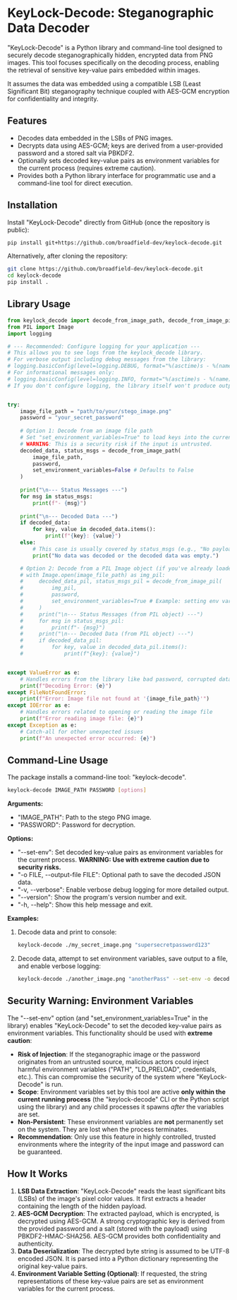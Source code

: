 # KeyLock-Decode: Steganographic Data Decoder

"KeyLock-Decode" is a Python library and command-line tool designed to securely decode steganographically hidden, encrypted data from PNG images. This tool focuses specifically on the decoding process, enabling the retrieval of sensitive key-value pairs embedded within images.

It assumes the data was embedded using a compatible LSB (Least Significant Bit) steganography technique coupled with AES-GCM encryption for confidentiality and integrity.

## Features

-   Decodes data embedded in the LSBs of PNG images.
-   Decrypts data using AES-GCM; keys are derived from a user-provided password and a stored salt via PBKDF2.
-   Optionally sets decoded key-value pairs as environment variables for the current process (requires extreme caution).
-   Provides both a Python library interface for programmatic use and a command-line tool for direct execution.

## Installation

Install "KeyLock-Decode" directly from GitHub (once the repository is public):

```bash
pip install git+https://github.com/broadfield-dev/keylock-decode.git
```

Alternatively, after cloning the repository:

```bash
git clone https://github.com/broadfield-dev/keylock-decode.git
cd keylock-decode
pip install .
```

## Library Usage

```python
from keylock_decode import decode_from_image_path, decode_from_image_pil
from PIL import Image
import logging

# --- Recommended: Configure logging for your application ---
# This allows you to see logs from the keylock_decode library.
# For verbose output including debug messages from the library:
# logging.basicConfig(level=logging.DEBUG, format="%(asctime)s - %(name)s - %(levelname)s - %(message)s")
# For informational messages only:
# logging.basicConfig(level=logging.INFO, format="%(asctime)s - %(name)s - %(levelname)s - %(message)s")
# If you don't configure logging, the library itself won't produce output by default.


try:
    image_file_path = "path/to/your/stego_image.png"
    password = "your_secret_password"
    
    # Option 1: Decode from an image file path
    # Set "set_environment_variables=True" to load keys into the current process environment.
    # WARNING: This is a security risk if the input is untrusted.
    decoded_data, status_msgs = decode_from_image_path(
        image_file_path, 
        password, 
        set_environment_variables=False # Defaults to False
    )
    
    print("\n--- Status Messages ---")
    for msg in status_msgs:
        print(f"- {msg}")
    
    print("\n--- Decoded Data ---")
    if decoded_data:
        for key, value in decoded_data.items():
            print(f"{key}: {value}")
    else:
        # This case is usually covered by status_msgs (e.g., "No payload data found...")
        print("No data was decoded or the decoded data was empty.")

    # Option 2: Decode from a PIL Image object (if you've already loaded it)
    # with Image.open(image_file_path) as img_pil:
    #     decoded_data_pil, status_msgs_pil = decode_from_image_pil(
    #         img_pil, 
    #         password,
    #         set_environment_variables=True # Example: setting env vars here
    #     )
    #     print("\n--- Status Messages (from PIL object) ---")
    #     for msg in status_msgs_pil:
    #         print(f"- {msg}")
    #     print("\n--- Decoded Data (from PIL object) ---")
    #     if decoded_data_pil:
    #         for key, value in decoded_data_pil.items():
    #             print(f"{key}: {value}")


except ValueError as e:
    # Handles errors from the library like bad password, corrupted data, JSON format issues
    print(f"Decoding Error: {e}")
except FileNotFoundError:
    print(f"Error: Image file not found at '{image_file_path}'")
except IOError as e:
    # Handles errors related to opening or reading the image file
    print(f"Error reading image file: {e}")
except Exception as e:
    # Catch-all for other unexpected issues
    print(f"An unexpected error occurred: {e}")

```

## Command-Line Usage

The package installs a command-line tool: "keylock-decode".

```bash
keylock-decode IMAGE_PATH PASSWORD [options]
```

**Arguments:**

-   "IMAGE_PATH": Path to the stego PNG image.
-   "PASSWORD": Password for decryption.

**Options:**

-   "--set-env": Set decoded key-value pairs as environment variables for the current process. **WARNING: Use with extreme caution due to security risks.**
-   "-o FILE, --output-file FILE": Optional path to save the decoded JSON data.
-   "-v, --verbose": Enable verbose debug logging for more detailed output.
-   "--version": Show the program's version number and exit.
-   "-h, --help": Show this help message and exit.

**Examples:**

1.  Decode data and print to console:
    ```bash
    keylock-decode ./my_secret_image.png "supersecretpassword123"
    ```

2.  Decode data, attempt to set environment variables, save output to a file, and enable verbose logging:
    ```bash
    keylock-decode ./another_image.png "anotherPass" --set-env -o decoded_data.json -v
    ```

## Security Warning: Environment Variables

The "--set-env" option (and "set_environment_variables=True" in the library) enables "KeyLock-Decode" to set the decoded key-value pairs as environment variables. This functionality should be used with **extreme caution**:

-   **Risk of Injection**: If the steganographic image or the password originates from an untrusted source, malicious actors could inject harmful environment variables ("PATH", "LD_PRELOAD", credentials, etc.). This can compromise the security of the system where "KeyLock-Decode" is run.
-   **Scope**: Environment variables set by this tool are active **only within the current running process** (the "keylock-decode" CLI or the Python script using the library) and any child processes it spawns *after* the variables are set.
-   **Non-Persistent**: These environment variables are **not** permanently set on the system. They are lost when the process terminates.
-   **Recommendation**: Only use this feature in highly controlled, trusted environments where the integrity of the input image and password can be guaranteed.

## How It Works

1.  **LSB Data Extraction**: "KeyLock-Decode" reads the least significant bits (LSBs) of the image's pixel color values. It first extracts a header containing the length of the hidden payload.
2.  **AES-GCM Decryption**: The extracted payload, which is encrypted, is decrypted using AES-GCM. A strong cryptographic key is derived from the provided password and a salt (stored with the payload) using PBKDF2-HMAC-SHA256. AES-GCM provides both confidentiality and authenticity.
3.  **Data Deserialization**: The decrypted byte string is assumed to be UTF-8 encoded JSON. It is parsed into a Python dictionary representing the original key-value pairs.
4.  **Environment Variable Setting (Optional)**: If requested, the string representations of these key-value pairs are set as environment variables for the current process.
